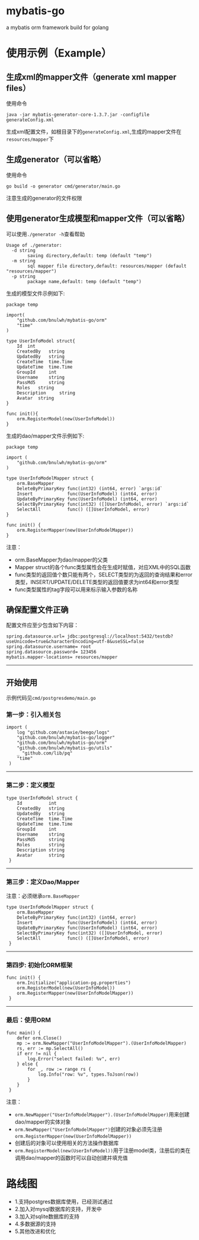 # mybatis-go
a mybatis orm framework build for golang
# 使用示例（Example）
## 生成xml的mapper文件（generate xml mapper files）
使用命令 
```
java -jar mybatis-generator-core-1.3.7.jar -configfile generateConfig.xml
```
生成xml配置文件，如根目录下的`generateConfig.xml`,生成的mapper文件在`resources/mapper`下

## 生成generator（可以省略）
使用命令
```
go build -o generator cmd/generator/main.go
```
注意生成的generator的文件权限

## 使用generator生成模型和mapper文件（可以省略）
可以使用`./generator -h`查看帮助
```
Usage of ./generator:
  -d string
    	saving directory,default: temp (default "temp")
  -m string
    	sql mapper file directory,default: resources/mapper (default "resources/mapper")
  -p string
    	package name,default: temp (default "temp")
```
生成的模型文件示例如下:
```
package temp

import(
	"github.com/bnulwh/mybatis-go/orm"
	"time"
)

type UserInfoModel struct{
	Id 	int
	CreatedBy 	string
	UpdatedBy 	string
	CreateTime 	time.Time
	UpdateTime 	time.Time
	GroupId 	int
	Username 	string
	PassMd5 	string
	Roles 	string
	Description 	string
	Avatar 	string
}

func init(){
	orm.RegisterModel(new(UserInfoModel))
}
```
生成的dao/mapper文件示例如下:
```
package temp

import (
	"github.com/bnulwh/mybatis-go/orm"
) 

type UserInfoModelMapper struct {
	orm.BaseMapper
	DeleteByPrimaryKey func(int32) (int64, error) `args:id`
	Insert             func(UserInfoModel) (int64, error)
	UpdateByPrimaryKey func(UserInfoModel) (int64, error)
	SelectByPrimaryKey func(int32) ([]UserInfoModel, error) `args:id`
	SelectAll          func() ([]UserInfoModel, error)
}

func init() {
	orm.RegisterMapper(new(UserInfoModelMapper))
}

```
注意：
* orm.BaseMapper为dao/mapper的父类
* Mapper struct的各个func类型属性会在生成时赋值，对应XML中的SQL函数
* func类型的返回值个数只能有两个，SELECT类型的为返回的查询结果和error类型，INSERT/UPDATE/DELETE类型的返回值要求为int64和error类型
* func类型属性的tag字段可以用来标示输入参数的名称

## 确保配置文件正确

配置文件应至少包含如下内容：
```
spring.datasource.url= jdbc:postgresql://localhost:5432/testdb?useUnicode=true&characterEncoding=utf-8&useSSL=false
spring.datasource.username= root
spring.datasource.password= 123456
mybatis.mapper-locations= resources/mapper
```
----
## 开始使用
示例代码见`cmd/postgresdemo/main.go`

### 第一步：引入相关包

```
import (
 	log "github.com/astaxie/beego/logs"
 	"github.com/bnulwh/mybatis-go/logger"
 	"github.com/bnulwh/mybatis-go/orm"
 	"github.com/bnulwh/mybatis-go/utils"
 	_ "github.com/lib/pq"
 	"time"
 )
```
----
### 第二步：定义模型

```
type UserInfoModel struct {
 	Id          int
 	CreatedBy   string
 	UpdatedBy   string
 	CreateTime  time.Time
 	UpdateTime  time.Time
 	GroupId     int
 	Username    string
 	PassMd5     string
 	Roles       string
 	Description string
 	Avatar      string
 }
```
----
### 第三步：定义Dao/Mapper

注意：必须继承`orm.BaseMapper`

```
type UserInfoModelMapper struct {
 	orm.BaseMapper
	DeleteByPrimaryKey func(int32) (int64, error)
	Insert             func(UserInfoModel) (int64, error)
	UpdateByPrimaryKey func(UserInfoModel) (int64, error)
	SelectByPrimaryKey func(int32) ([]UserInfoModel, error)
	SelectAll          func() ([]UserInfoModel, error)
 }
```
----
### 第四步: 初始化ORM框架

```
func init() {
 	orm.Initialize("application-pg.properties")
 	orm.RegisterModel(new(UserInfoModel))
 	orm.RegisterMapper(new(UserInfoModelMapper))
 }
```
----
### 最后：使用ORM

```
func main() {
 	defer orm.Close()
 	mp := orm.NewMapper("UserInfoModelMapper").(UserInfoModelMapper)
 	rs, err := mp.SelectAll()
 	if err != nil {
 		log.Error("select failed: %v", err)
 	} else {
 		for _, row := range rs {
 			log.Info("row: %v", types.ToJson(row))
 		}
 	}
 }
```
注意：
* `orm.NewMapper("UserInfoModelMapper").(UserInfoModelMapper)`用来创建dao/mapper的实体对象
* `orm.NewMapper("UserInfoModelMapper")`创建的对象必须先注册`orm.RegisterMapper(new(UserInfoModelMapper))`
* 创建后的对象可以使用相关的方法操作数据库
* `orm.RegisterModel(new(UserInfoModel))`用于注册model类，注册后的类在调用dao/mapper的函数时可以自动创建并填充值

# 路线图
* 1.支持postgres数据库使用，已经测试通过
* 2.加入对mysql数据库的支持，开发中
* 3.加入对sqlite数据库的支持
* 4.多数据源的支持
* 5.其他改进和优化